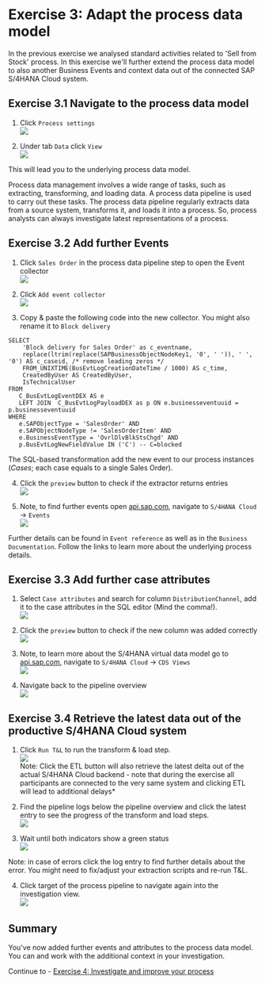 # Exercise 3: Adapt the process data model

In the previous exercise we analysed standard activities related to 'Sell from Stock' process. In this exercise we'll further extend the process data model to also another Business Events and context data out of the connected SAP S/4HANA Cloud system.



## Exercise 3.1 Navigate to the process data model

1. Click `Process settings`
<br>![](images/3_001.png)

2. Under tab `Data` click `View`
<br>![](images/3_002.png)

This will lead you to the underlying process data model. 

Process data management involves a wide range of tasks, such as extracting, transforming, and loading data. A process data pipeline is used to carry out these tasks. The process data pipeline regularly extracts data from a source system, transforms it, and loads it into a process. So, process analysts can always investigate latest representations of a process.


## Exercise 3.2 Add further Events

1. Click `Sales Order` in the process data pipeline step to open the Event collector
<br>![](images/3_003.png)

2. Click `Add event collector`
<br>![](images/3_004.png)

3. Copy & paste the following code into the new collector. You might also rename it to `Block delivery`
```
SELECT
    'Block delivery for Sales Order' as c_eventname,
    replace(ltrim(replace(SAPBusinessObjectNodeKey1, '0', ' ')), ' ', '0') AS c_caseid, /* remove leading zeros */
    FROM_UNIXTIME(BusEvtLogCreationDateTime / 1000) AS c_time, 
    CreatedByUser AS CreatedByUser,
    IsTechnicalUser
FROM 
   C_BusEvtLogEventDEX AS e
   LEFT JOIN  C_BusEvtLogPayloadDEX as p ON e.businesseventuuid = p.businesseventuuid
WHERE 
   e.SAPObjectType = 'SalesOrder' AND
   e.SAPObjectNodeType != 'SalesOrderItem' AND
   e.BusinessEventType = 'OvrlDlvBlkStsChgd' AND
   p.BusEvtLogNewFieldValue IN ('C') -- C=blocked
```
The SQL-based transformation add the new event to our process instances (*Cases*; each case equals to a single Sales Order).

4. Click the `preview` button to check if the extractor returns entries
<br>![](images/3_011.png)

5. Note, to find further events open [api.sap.com](api.ap.com), navigate to `S/4HANA Cloud` -> `Events`
<br>![](images/3_005.png)

Further details can be found in `Event reference` as well as in the `Business Documentation`. Follow the links to learn more about the underlying process details. 


## Exercise 3.3 Add further case attributes

1. Select `Case attributes` and search for column `DistributionChannel`, add it to the case attributes in the SQL editor (Mind the comma!).
<br>![](images/3_006.png)

2. Click the `preview` button to check if the new column was added correctly
<br>![](images/3_011.png)

3. Note, to learn more about the S/4HANA virtual data model go to [api.sap.com](api.ap.com), navigate to `S/4HANA Cloud` -> `CDS Views`
<br>![](images/3_007.png)

4. Navigate back to the pipeline overview
<br>![](images/3_008.png)


## Exercise 3.4 Retrieve the latest data out of the productive S/4HANA Cloud system

1. Click `Run T&L` to run the transform & load step. 
<br>![](images/3_009.png)
<br>Note: Click the ETL button will also retrieve the latest delta out of the actual S/4HANA Cloud backend - note that during the exercise all participants are connected to the very same system and clicking ETL will lead to additional  delays* 

2. Find the pipeline logs below the pipeline overview and click the latest entry to see the progress of the transform and load steps. 
<br>![](images/3_010.png)

3. Wait until both indicators show a green status
<br>![](images/3_012.png)

Note: in case of errors click the log entry to find further details about the error. You might need to fix/adjust your extraction scripts and re-run T&L.

4. Click target of the process pipeline to navigate again into the investigation view. 
<br>![](images/3_013.png)


## Summary

You've now added further events and attributes to the process data model. You can and work with the additional  context in your investigation. 

Continue to - [Exercise 4: Investigate and improve your process](../ex4/README.md)
